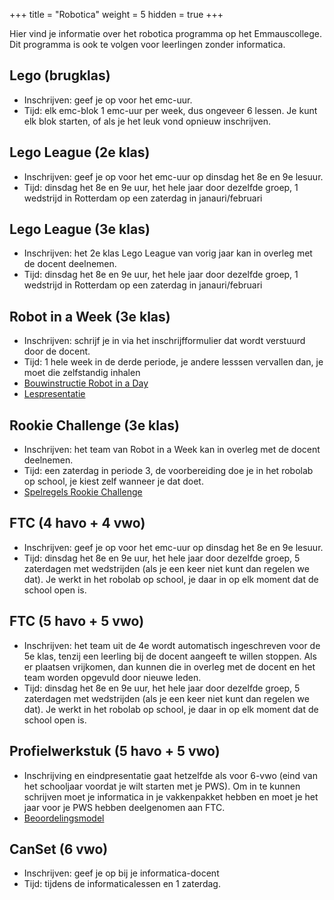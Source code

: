 +++
title = "Robotica"
weight = 5
hidden = true
+++

Hier vind je informatie over het robotica programma op het Emmauscollege. Dit programma is ook te volgen voor leerlingen zonder informatica. 

<!--more-->


## Lego (brugklas)
- Inschrijven: geef je op voor het emc-uur.
- Tijd: elk emc-blok 1 emc-uur per week, dus ongeveer 6 lessen. Je kunt elk blok starten, of als je het leuk vond opnieuw inschrijven.

## Lego League (2e klas)
- Inschrijven: geef je op voor het emc-uur op dinsdag het 8e en 9e lesuur.
- Tijd: dinsdag het 8e en 9e uur, het hele jaar door dezelfde groep, 1 wedstrijd in Rotterdam op een zaterdag in janauri/februari

## Lego League (3e klas)
- Inschrijven: het 2e klas Lego League van vorig jaar kan in overleg met de docent deelnemen.
- Tijd: dinsdag het 8e en 9e uur, het hele jaar door dezelfde groep, 1 wedstrijd in Rotterdam op een zaterdag in janauri/februari

## Robot in a Week (3e klas)
- Inschrijven: schrijf je in via het inschrijfformulier dat wordt verstuurd door de docent.
- Tijd: 1 hele week in de derde periode, je andere lesssen vervallen dan, je moet die zelfstandig inhalen
- [Bouwinstructie Robot in a Day](Lesmateriaal_Bonefatius_-_A_robot_in_a_Day_-_Robotica_15-18_-_2021.docx)
- [Lespresentatie](Lespresentatie.pptx)

## Rookie Challenge (3e klas)
- Inschrijven: het team van Robot in a Week kan in overleg met de docent deelnemen.
- Tijd: een zaterdag in periode 3, de voorbereiding doe je in het robolab op school, je kiest zelf wanneer je dat doet.
- [Spelregels Rookie Challenge](Lesmateriaal_Bonefatius_-_Rookie_Challenge_-_Startup_for_the_FTC_-_2021.docx)

## FTC (4 havo + 4 vwo)
- Inschrijven: geef je op voor het emc-uur op dinsdag het 8e en 9e lesuur.
- Tijd: dinsdag het 8e en 9e uur, het hele jaar door dezelfde groep, 5 zaterdagen met wedstrijden (als je een keer niet kunt dan regelen we dat). Je werkt in het robolab op school, je daar in op elk moment dat de school open is.
  
## FTC (5 havo + 5 vwo)
- Inschrijven: het team uit de 4e wordt automatisch ingeschreven voor de 5e klas, tenzij een leerling bij de docent aangeeft te willen stoppen. Als er plaatsen vrijkomen, dan kunnen die in overleg met de docent en het team worden opgevuld door nieuwe leden.
- Tijd: dinsdag het 8e en 9e uur, het hele jaar door dezelfde groep, 5 zaterdagen met wedstrijden (als je een keer niet kunt dan regelen we dat). Je werkt in het robolab op school, je daar in op elk moment dat de school open is.

## Profielwerkstuk (5 havo + 5 vwo)
- Inschrijving en eindpresentatie gaat hetzelfde als voor 6-vwo (eind van het schooljaar voordat je wilt starten met je PWS). Om in te kunnen schrijven moet je informatica in je vakkenpakket hebben en moet je het jaar voor je PWS hebben deelgenomen aan FTC.
- [Beoordelingsmodel](PWS_robotica_beoordelingsmodel.xlsx)

## CanSet (6 vwo)
- Inschrijven: geef je op bij je informatica-docent
- Tijd: tijdens de informaticalessen en 1 zaterdag.
